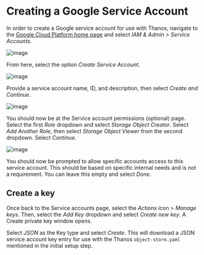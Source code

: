 # Creating a Google Service Account

In order to create a Google service account for use with Thanos, navigate to the [Google Cloud Platform home page](https://console.cloud.google.com/getting-started) and select _IAM & Admin > Service Accounts_.

![image](https://user-images.githubusercontent.com/334480/66667677-95094780-ec21-11e9-860f-fe3edcbb0d4c.png)

From here, select the option _Create Service Account_.

![image](https://user-images.githubusercontent.com/334480/66667734-b4a07000-ec21-11e9-9683-de7600806910.png)

Provide a service account name, ID, and description, then select _Create and Continue_.

![image](https://user-images.githubusercontent.com/334480/66667856-faf5cf00-ec21-11e9-817d-65c2dad92af4.png)

You should now be at the Service account permissions (optional) page. Select the first _Role_ dropdown and select _Storage Object Creator_. Select _Add Another Role_, then select _Storage Object Viewer_ from the second dropdown. Select _Continue_.

![image](https://user-images.githubusercontent.com/334480/66667955-2ed0f480-ec22-11e9-90cb-b160b8170aa4.png)

You should now be prompted to allow specific accounts access to this service account. This should be based on specific internal needs and is not a requirement. You can leave this empty and select _Done_.

## Create a key

Once back to the Service accounts page, select the _Actions_ icon > _Manage keys_. Then, select the _Add Key_ dropdown and select _Create new key_. A Create private key window opens.

Select _JSON_ as the Key type and select _Create_. This will download a JSON service account key entry for use with the Thanos `object-store.yaml` mentioned in the initial setup step.
